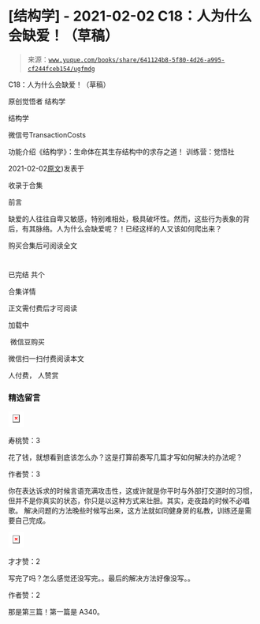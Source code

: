 # [结构学] - 2021-02-02 C18：人为什么会缺爱！（草稿）

> 来源：[`www.yuque.com/books/share/641124b8-5f80-4d26-a995-cf244fceb154/ugfmdg`](https://www.yuque.com/books/share/641124b8-5f80-4d26-a995-cf244fceb154/ugfmdg)



C18：人为什么会缺爱！（草稿） 

原创觉悟者 结构学 

结构学 

微信号TransactionCosts 

功能介绍《结构学》：生命体在其生存结构中的求存之道！ 训练营：觉悟社 

2021-02-02[原文](https://mp.weixin.qq.com/s?__biz=MzIzMDYwOTM0Mg==&mid=2247485189&idx=1&sn=5714d52391f1241d0235bb56c0b09a85&chksm=e8b19fd4dfc616c2059b4c7ecd4575ba9f4810f8559aa5c752d84f4ac8df4c1d6f2381d83389#rd))发表于 

收录于合集 

前言 

缺爱的人往往自卑又敏感，特别难相处，极具破坏性。然而，这些行为表象的背后，有其脉络。人为什么会缺爱呢？！已经这样的人又该如何爬出来？ 

购买合集后可阅读全文 

# 

已完结 共个 

合集详情 

正文需付费后才可阅读 

加载中 

 微信豆购买 

微信扫一扫付费阅读本文 

人付费， 人赞赏 

### 精选留言 

![](img/f1aa0583598f784bbea6850be3d92c32.png)  

寿桃赞：3 

花了钱，就想看到底该怎么办？这是打算前奏写几篇才写如何解决的办法呢？ 

作者赞：3 

你在表达诉求的时候言语充满攻击性，这或许就是你平时与外部打交道时的习惯，但并不是你真实的状态，你只是以这种方式来壮胆。其实，走夜路的时候不必唱歌。 解决问题的方法晚些时候写出来，这方法就如同健身房的私教，训练还是需要自己完成。 

![](img/e0a2bbcee07d5bc6a15829100f1754ea.png)  

才才赞：2 

写完了吗？怎么感觉还没写完。。最后的解决方法好像没写。。 

作者赞：2 

那是第三篇！第一篇是 A340。